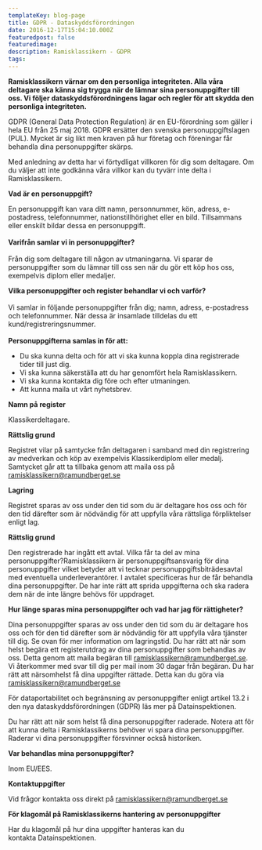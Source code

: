 ```yaml
---
templateKey: blog-page
title: GDPR - Dataskyddsförordningen
date: 2016-12-17T15:04:10.000Z
featuredpost: false
featuredimage: 
description: Ramisklassikern - GDPR
tags:
---
```



**Ramisklassikern värnar om den personliga integriteten. Alla våra deltagare ska känna sig trygga när de lämnar sina personuppgifter till oss. Vi följer dataskyddsförordningens lagar och regler för att skydda den personliga integriteten.**

GDPR (General Data Protection Regulation) är en EU-förordning som gäller i hela EU från 25 maj 2018. GDPR ersätter den svenska personuppgiftslagen (PUL). Mycket är sig likt men kraven på hur företag och föreningar får behandla dina personuppgifter skärps.

Med anledning av detta har vi förtydligat villkoren för dig som deltagare. Om du väljer att inte godkänna våra villkor kan du tyvärr inte delta i Ramisklassikern.

**Vad är en personuppgift?**

En personuppgift kan vara ditt namn, personnummer, kön, adress, e-postadress, telefonnummer, nationstillhörighet eller en bild. Tillsammans eller enskilt bildar dessa en personuppgift.<br><br>
**Varifrån samlar vi in personuppgifter?**<br><br>Från dig som deltagare till någon av utmaningarna. Vi sparar de personuppgifter som du lämnar till oss sen när du gör ett köp hos oss, exempelvis diplom eller medaljer.

**Vilka personuppgifter och register behandlar vi och varför?**<br><br>Vi samlar in följande personuppgifter från dig; namn, adress, e-postadress och telefonnummer. När dessa är insamlade tilldelas du ett kund/registreringsnummer.<br><br>
**Personuppgifterna samlas in för att:**

* Du ska kunna delta och för att vi ska kunna koppla dina registrerade tider till just dig.
* Vi ska kunna säkerställa att du har genomfört hela Ramisklassikern.
* Vi ska kunna kontakta dig före och efter utmaningen.
* Att kunna maila ut vårt nyhetsbrev.


**Namn på register**

Klassikerdeltagare.

**Rättslig grund**

Registret vilar på samtycke från deltagaren i samband med din registrering av medverkan och köp av exempelvis Klassikerdiplom eller medalj. Samtycket går att ta tillbaka genom att maila oss på ramisklassikern@ramundberget.se

**Lagring**

Registret sparas av oss under den tid som du är deltagare hos oss och för den tid därefter som är nödvändig för att uppfylla våra rättsliga förpliktelser enligt lag.

**Rättslig grund**

Den registrerade har ingått ett avtal.
Vilka får ta del av mina personuppgifter?Ramisklassikern är personuppgiftsansvarig för dina personuppgifter vilket betyder att vi tecknar personuppgiftsbiträdesavtal med eventuella underleverantörer. I avtalet specificeras hur de får behandla dina personuppgifter. De har inte rätt att sprida uppgifterna och ska radera dem när de inte längre behövs för uppdraget.

**Hur länge sparas mina personuppgifter och vad har jag för rättigheter?** 

Dina personuppgifter sparas av oss under den tid som du är deltagare hos oss och för den tid därefter som är nödvändig för att uppfylla våra tjänster till dig. Se ovan för mer information om lagringstid.
Du har rätt att när som helst begära ett registerutdrag av dina personuppgifter som behandlas av oss. Detta genom att maila begäran till ramisklassikern@ramundberget.se. Vi återkommer med svar till dig per mail inom 30 dagar från begäran. Du har rätt att närsomhelst få dina uppgifter rättade. Detta kan du göra via ramisklassikern@ramundberget.se

För dataportabilitet och begränsning av personuppgifter enligt artikel 13.2 i den nya dataskyddsförordningen (GDPR) läs mer på Datainspektionen.

Du har rätt att när som helst få dina personuppgifter raderade. Notera att för att kunna delta i Ramisklassikerns behöver vi spara dina personuppgifter. Raderar vi dina personuppgifter försvinner också historiken.

**Var behandlas mina personuppgifter?**

Inom EU/EES.

**Kontaktuppgifter**

Vid frågor kontakta oss direkt på ramisklassikern@ramundberget.se

**För klagomål på Ramisklassikerns hantering av personuppgifter**

Har du klagomål på hur dina uppgifter hanteras kan du kontakta Datainspektionen.
